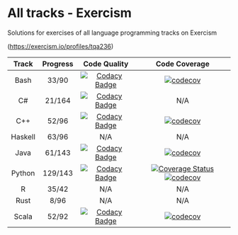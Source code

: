 # All tracks - Exercism

Solutions for exercises of all language programming tracks on Exercism

(<https://exercism.io/profiles/tqa236>)

|  Track  | Progress |                                                                                                                        Code Quality                                                                                                                        |                                                                                                                                                  Code Coverage                                                                                                                                                  |
| :-----: | :------: | :--------------------------------------------------------------------------------------------------------------------------------------------------------------------------------------------------------------------------------------------------------: | :-------------------------------------------------------------------------------------------------------------------------------------------------------------------------------------------------------------------------------------------------------------------------------------------------------------: |
|  Bash   |  33/90   |    [![Codacy Badge](https://api.codacy.com/project/badge/Grade/257e6ae1559f42a685611c83466e6426)](https://www.codacy.com/app/tqa236/bash_exercism?utm_source=github.com&utm_medium=referral&utm_content=tqa236/bash_exercism&utm_campaign=Badge_Grade)     |                                                                                       [![codecov](https://codecov.io/gh/tqa236/bash_exercism/branch/master/graph/badge.svg)](https://codecov.io/gh/tqa236/bash_exercism)                                                                                        |
|   C#    |  21/164  | [![Codacy Badge](https://api.codacy.com/project/badge/Grade/bf02badb4015421f8d7816b00f20447f)](https://www.codacy.com/manual/tqa236/csharp_exercism?utm_source=github.com&utm_medium=referral&utm_content=tqa236/csharp_exercism&utm_campaign=Badge_Grade) |                                                                                                                                                       N/A                                                                                                                                                       |
|   C++   |  52/96   |     [![Codacy Badge](https://api.codacy.com/project/badge/Grade/61fd4c8fc29b4e62ad5ff19098e245fb)](https://www.codacy.com/app/tqa236/cpp_exercism?utm_source=github.com&utm_medium=referral&utm_content=tqa236/cpp_exercism&utm_campaign=Badge_Grade)      |                                                                                        [![codecov](https://codecov.io/gh/tqa236/cpp_exercism/branch/master/graph/badge.svg)](https://codecov.io/gh/tqa236/cpp_exercism)                                                                                         |
| Haskell |  63/96   |                                                                                                                            N/A                                                                                                                             |                                                                                                                                                       N/A                                                                                                                                                       |
|  Java   |  61/143  |    [![Codacy Badge](https://api.codacy.com/project/badge/Grade/153098dd1d8c4570b08b69612b457f35)](https://www.codacy.com/app/tqa236/java_exercism?utm_source=github.com&utm_medium=referral&utm_content=tqa236/java_exercism&utm_campaign=Badge_Grade)     |                                                                                       [![codecov](https://codecov.io/gh/tqa236/java_exercism/branch/master/graph/badge.svg)](https://codecov.io/gh/tqa236/java_exercism)                                                                                        |
| Python  | 129/143  |  [![Codacy Badge](https://api.codacy.com/project/badge/Grade/8fd44be5d9984cb4b963b176a251494f)](https://www.codacy.com/app/tqa236/python_exercism?utm_source=github.com&utm_medium=referral&utm_content=tqa236/python_exercism&utm_campaign=Badge_Grade)   | [![Coverage Status](https://coveralls.io/repos/github/tqa236/python_exercism/badge.svg?branch=master)](https://coveralls.io/github/tqa236/python_exercism?branch=master) [![codecov](https://codecov.io/gh/tqa236/python_exercism/branch/master/graph/badge.svg)](https://codecov.io/gh/tqa236/python_exercism) |
|    R    |  35/42   |                                                                                                                            N/A                                                                                                                             |                                                                                                                                                       N/A                                                                                                                                                       |
|  Rust   |   8/96   |                                                                                                                            N/A                                                                                                                             |                                                                                                                                                       N/A                                                                                                                                                       |
|  Scala  |  52/92   |   [![Codacy Badge](https://api.codacy.com/project/badge/Grade/06aa4545294745b28416e4b319ca6c77)](https://www.codacy.com/app/tqa236/scala_exercism?utm_source=github.com&utm_medium=referral&utm_content=tqa236/scala_exercism&utm_campaign=Badge_Grade)    |                                                                                      [![codecov](https://codecov.io/gh/tqa236/scala_exercism/branch/master/graph/badge.svg)](https://codecov.io/gh/tqa236/scala_exercism)                                                                                       |
